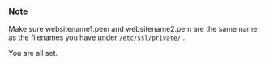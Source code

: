 <!-- usedin: [ _legacy_docker/Tutorials, _maestro/Tutorials] - post: -->


### Note

Make sure websitename1.pem and websitename2.pem are the same name as the filenames you have under `/etc/ssl/private/` .

You are all set.
